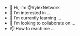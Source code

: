 - 👋 Hi, I’m @VylexNetwork
- 👀 I’m interested in ...
- 🌱 I’m currently learning ...
- 💞️ I’m looking to collaborate on ...
- 📫 How to reach me ...

<!---
VylexNetwork/VylexNetwork is a ✨ special ✨ repository because its `README.md` (this file) appears on your GitHub profile.
You can click the Preview link to take a look at your changes.
--->
